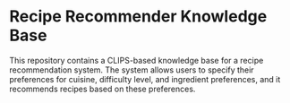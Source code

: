 # Recipe Recommender Knowledge Base

This repository contains a CLIPS-based knowledge base for a recipe recommendation system. The system allows users to specify their preferences for cuisine, difficulty level, and ingredient preferences, and it recommends recipes based on these preferences.
